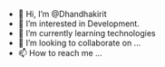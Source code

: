 - 👋 Hi, I’m @Dhandhakirit
- 👀 I’m interested in Development.
- 🌱 I’m currently learning technologies
- 💞️ I’m looking to collaborate on ...
- 📫 How to reach me ...

<!---
Dhandhakirit/Dhandhakirit is a ✨ special ✨ repository because its `README.md` (this file) appears on your GitHub profile.
You can click the Preview link to take a look at your changes.
--->
